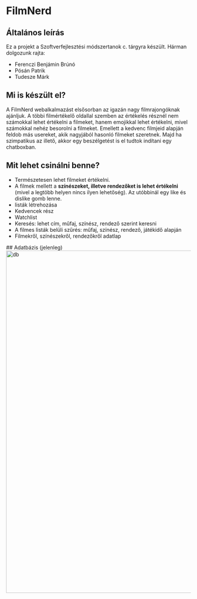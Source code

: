 # FilmNerd
## Általános leírás
Ez a projekt a Szoftverfejlesztési módszertanok c. tárgyra készült. Hárman dolgozunk rajta:
<ul>
  <li>Ferenczi Benjámin Brúnó</li>
  <li>Pósán Patrik</li>
  <li>Tudesze Márk</li>
</ul>

## Mi is készült el?
A FilmNerd webalkalmazást elsősorban az igazán nagy filmrajongóknak ajánljuk. A többi filmértékelő oldallal szemben az értékelés résznél nem számokkal lehet értékelni a filmeket, hanem emojikkal lehet értékelni, mivel számokkal nehéz besorolni a filmeket. Emellett a kedvenc filmjeid alapján feldob más usereket, akik nagyjából hasonló filmeket szeretnek. Majd ha szimpatikus az illető, akkor egy beszélgetést is el tudtok indítani egy chatboxban.

## Mit lehet csinálni benne?
<ul>
  <li>Természetesen lehet filmeket értékelni.</li> 
  <li>A filmek mellett a <b>színészeket, illetve rendezőket is lehet értékelni</b> (mivel a legtöbb helyen nincs ilyen lehetőség). Az utóbbinál egy like és dislike gomb lenne.</li>
  <li>listák létrehozása</li>
  <li>Kedvencek rész</li>
  <li>Watchlist</li>
  <li>Keresés: lehet cím, műfaj, színész, rendező szerint keresni</li>
  <li>A filmes listák belüli szűrés: műfaj, színész, rendező, játékidő alapján</li>
  <li>Filmekről, színészekről, rendezőkről adatlap</li>
</ul>
## Adatbázis (jelenleg)
<img width="1434" height="931" alt="db" src="https://github.com/user-attachments/assets/497ed91b-9d77-4423-aa1d-525100ea9355" />
